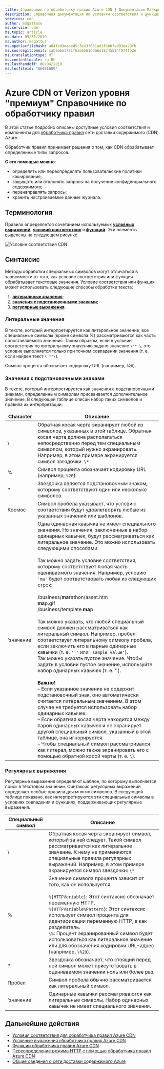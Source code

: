 ```yaml
---
title: Справочник по обработчику правил Azure CDN | Документация Майкрософт
description: Справочная документация по условиям соответствия и функциям обработчика правил Azure CDN.
services: cdn
author: mdgattuso
ms.service: cdn
ms.topic: article
ms.date: 05/31/2019
ms.author: magattus
ms.openlocfilehash: a04fcd3eaaed5c3e43f631ad1fbb6fed93ea29fb
ms.sourcegitcommit: cababb51721f6ab6b61dda6d18345514f074fb2e
ms.translationtype: MT
ms.contentlocale: ru-RU
ms.lasthandoff: 06/04/2019
ms.locfileid: "66481689"
---
```

# <a name="azure-cdn-from-verizon-premium-rules-engine-reference"></a>Azure CDN от Verizon уровня "премиум" Справочнике по обработчику правил

В этой статье подробно описаны доступные условия соответствия и компоненты для [обработчика правил](cdn-verizon-premium-rules-engine.md) сети доставки содержимого (CDN) Azure.

Обработчик правил принимает решения о том, как CDN обрабатывает определенные типы запросов.

**С его помощью можно**:

- определять или переопределять пользовательские политики кэширования;
- защищать или отклонять запросы на получение конфиденциального содержимого;
- перенаправлять запросы;
- хранить настраиваемые данные журнала.

## <a name="terminology"></a>Терминология

Правило определяется сочетанием используемых [**условных выражений**](cdn-verizon-premium-rules-engine-reference-conditional-expressions.md), [**условий соответствия**](cdn-verizon-premium-rules-engine-reference-match-conditions.md) и [**функций**](cdn-verizon-premium-rules-engine-reference-features.md). Эти элементы выделены на следующем рисунке:

 ![Условие соответствия CDN](./media/cdn-rules-engine-reference/cdn-rules-engine-terminology.png)

## <a name="syntax"></a>Синтаксис

Методы обработки специальных символов могут отличаться в зависимости от того, как условие соответствия или функция обрабатывает текстовые значения. Условие соответствия или функция может использовать следующие способы обработки текста:

1. [**литеральные значения**](#literal-values);
2. [**значения с подстановочными знаками**](#wildcard-values);
3. [**регулярные выражения**](#regular-expressions).

### <a name="literal-values"></a>Литеральные значения

В тексте, который интерпретируется как литеральное значение, все специальные символы (кроме символа %) рассматриваются как часть сопоставляемого значения. Таким образом, если в условии соответствия по литеральному значению задано значение `\'*'\`, это условие выполняется только при точном совпадении значения (т. е. если найден текст `\'*'\`).

Символ процента обозначает кодировку URL (например, `%20`).

### <a name="wildcard-values"></a>Значения с подстановочными знаками

В тексте, который интерпретируется как значения с подстановочными знаками, определенным символам присваивается дополнительное значение. В следующей таблице описан набор таких символов и правила их интерпретации:

Character | Описание
----------|------------
\ | Обратная косая черта экранирует любой из символов, указанных в этой таблице. Обратная косая черта должна располагаться непосредственно перед тем специальным символом, который нужно экранировать.<br/>Например, в этом примере экранируется символ звездочки: `\*`
% | Символ процента обозначает кодировку URL (например, `%20`).
\* | Звездочка является подстановочным знаком, которому соответствуют один или несколько символов.
Космос | Символ пробела указывает, что условию соответствия будут удовлетворять любые из указанных значений или шаблонов.
'значение' | Одна одинарная кавычка не имеет специального значения. Но значения, заключенные в набор одинарных кавычек, будут рассматриваться как литеральное значение. Это можно использовать следующими способами.<br><br/>Так можно задать условие соответствия, которому соответствует любая часть оцениваемого значения.  Например, условию `'ma'` будет соответствовать любая из следующих строк: <br/><br/>/business/**ma**rathon/asset.htm<br/>**ma**p.gif<br/>/business/template.**ma**p<br /><br />Так можно указать, что любой специальный символ должен рассматриваться как литеральный символ. Например, пробел соответствует литеральному символу пробела, если заключить его в парные одинарные кавычки (т. е. `' '` или `'sample value'`).<br/>Так можно указать пустое значение. Чтобы задать в условии пустое значение, используйте набор одинарных кавычек (т. е. '').<br /><br/>**Важно!**<br/>– Если указанное значение не содержит подстановочный знак, оно автоматически считается литеральным значением. В этом случае не требуется использовать набор одинарных кавычек.<br/>– Если обратная косая черта находится между парой одинарных кавычек и не экранирует другой специальный символ, указанный в этой таблице, она игнорируется.<br/>– Чтобы специальный символ рассматривался как литерал, можно также экранировать его с помощью обратной косой черты (т. е. `\`).

### <a name="regular-expressions"></a>Регулярные выражения

Регулярные выражения определяют шаблон, по которому выполняется поиск в текстовом значении. Синтаксис регулярных выражений определяет особые правила для многих символов. В следующей таблице показано, как интерпретируются эти специальные символы в условиях совпадения и функциях, поддерживающих регулярные выражения.

Специальный символ | Описание
------------------|------------
\ | Обратная косая черта экранирует символ, который за ней следует. Такой символ рассматривается как литеральное значение. К нему не применяются специальные правила регулярных выражений. Например, в этом примере экранируется символ звездочки: `\*`
% | Значение символа процента зависит от того, как он используется.<br/><br/> `%{HTTPVariable}`: Этот синтаксис обозначает переменную HTTP.<br/>`%{HTTPVariable%Pattern}`: Этот синтаксис использует символ процента для идентификации переменную HTTP, а как разделитель.<br />`\%`: Процент экранированный символ будет использоваться как литеральное значение или для обозначения кодировки URL-адрес (например, `\%20`).
\* | Звездочка обозначает, что стоящий перед ней символ может присутствовать в оцениваемом значении ноль или более раз.
Пробел | Символ пробела обычно рассматривается как литеральный символ.
'значение' | Одинарные кавычки рассматриваются как литеральные символы. Набор одинарных кавычек не имеет специального значения.

## <a name="next-steps"></a>Дальнейшие действия

- [Условия соответствия для обработчика правил Azure CDN](cdn-verizon-premium-rules-engine-reference-match-conditions.md)
- [Условные выражения обработчика правил Azure CDN](cdn-verizon-premium-rules-engine-reference-conditional-expressions.md)
- [Функции обработчика правил Azure CDN](cdn-verizon-premium-rules-engine-reference-features.md)
- [Переопределение режима HTTP с помощью обработчика правил Azure CDN](cdn-verizon-premium-rules-engine.md)
- [Общие сведения о сети доставки содержимого Azure](cdn-overview.md)